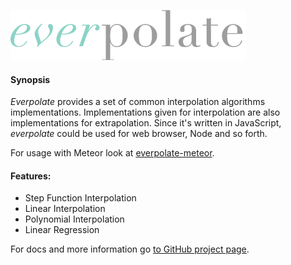 ![everpolate](https://raw.githubusercontent.com/BorisChumichev/everpolate/master/everpolate-logo.png)

#### Synopsis

*Everpolate* provides a set of common interpolation algorithms implementations. Implementations given for interpolation are also implementations for extrapolation. Since it's written in JavaScript, *everpolate* could be used for web browser, Node and so forth.

For usage with Meteor look at [everpolate-meteor](https://github.com/rmuratov/everpolate-meteor).

#### Features:

* Step Function Interpolation
* Linear Interpolation
* Polynomial Interpolation
* Linear Regression 

For docs and more information go [to GitHub project page](http://borischumichev.github.io/everpolate/).
